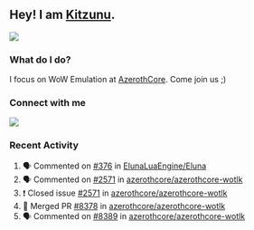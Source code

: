 ## Hey! I am [Kitzunu](https://Github.com/Kitzunu).

<!--<a href="https://github-readme-stats.kitzunu.vercel.app/api?username=Kitzunu&show_icons=true&theme=dark">
  <img align="center" src="https://github-readme-stats.kitzunu.vercel.app/api?username=Kitzunu&show_icons=true&theme=dark" />
</a>-->
<a href="https://github-readme-stats.kitzunu.vercel.app/api?username=Kitzunu&show_icons=true&theme=dark">
  <img align="center" src="https://github-readme-stats.vercel.app/api/top-langs/?username=Kitzunu&layout=compact&theme=dark" />
</a>

### What do I do?

I focus on WoW Emulation at [AzerothCore](https://Github.com/AzerothCore). Come join us ;)

### Connect with me
[![](https://img.shields.io/badge/AzerothCore%20Discord-Connect%20with%20me!-green)](https://discord.com/invite/gkt4y2x)

### Recent Activity

<!--START_SECTION:activity-->
1. 🗣 Commented on [#376](https://github.com/ElunaLuaEngine/Eluna/issues/376) in [ElunaLuaEngine/Eluna](https://github.com/ElunaLuaEngine/Eluna)
2. 🗣 Commented on [#2571](https://github.com/azerothcore/azerothcore-wotlk/issues/2571) in [azerothcore/azerothcore-wotlk](https://github.com/azerothcore/azerothcore-wotlk)
3. ❗️ Closed issue [#2571](https://github.com/azerothcore/azerothcore-wotlk/issues/2571) in [azerothcore/azerothcore-wotlk](https://github.com/azerothcore/azerothcore-wotlk)
4. 🎉 Merged PR [#8378](https://github.com/azerothcore/azerothcore-wotlk/pull/8378) in [azerothcore/azerothcore-wotlk](https://github.com/azerothcore/azerothcore-wotlk)
5. 🗣 Commented on [#8389](https://github.com/azerothcore/azerothcore-wotlk/issues/8389) in [azerothcore/azerothcore-wotlk](https://github.com/azerothcore/azerothcore-wotlk)
<!--END_SECTION:activity-->
